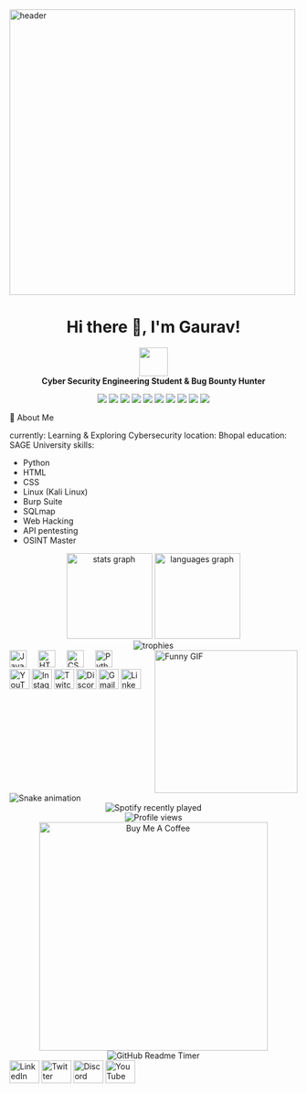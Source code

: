 <img src="https://media.licdn.com/dms/image/C5612AQFIAutNILcKpQ/article-cover_image-shrink_600_2000/0/1603263308267?e=2147483647&v=beta&t=DOynOY13iSLF3rNeE9EourJ8mbqsGEvOD-hUMt8JiyM" alt="header" width="500"/>
<h1 align="center">Hi there 👋, I'm Gaurav!</h1>
<p align="center">
  <img src="https://media.giphy.com/media/iIqmM5tTjmpOB9mpbn/giphy.gif" width="50"/>
  <br>
  <strong>Cyber Security Engineering Student & Bug Bounty Hunter</strong>
<p align="center">
  <img src="https://img.shields.io/badge/-Python-3776AB?style=flat-square&logo=python&logoColor=white"/>
  <img src="https://img.shields.io/badge/-HTML-E34F26?style=flat-square&logo=html5&logoColor=white"/>
  <img src="https://img.shields.io/badge/-CSS-1572B6?style=flat-square&logo=css3&logoColor=white"/>
  <img src="https://img.shields.io/badge/-Kali_Linux-557C94?style=flat-square&logo=linux&logoColor=white"/>
  <img src="https://img.shields.io/badge/-Burp_Suite-F37626?style=flat-square&logo=burp-suite&logoColor=white"/>
  <img src="https://img.shields.io/badge/-Wireshark-1679A7?style=flat-square&logo=wireshark&logoColor=white"/>
  <img src="https://img.shields.io/badge/-Blockchain-121D33?style=flat-square&logo=blockchain-dot-com&logoColor=white"/>
  <img src="https://img.shields.io/badge/-Metasploit-000000?style=flat-square&logo=metasploit&logoColor=white"/>
  <img src="https://img.shields.io/badge/-CTF-000000?style=flat-square&logo=hackthebox&logoColor=white"/>
  <img src="https://img.shields.io/badge/-SQL_Injection-4479A1?style=flat-square&logo=mysql&logoColor=white"/>
</p>

🚀 About Me

currently: Learning & Exploring Cybersecurity
location: Bhopal
education: SAGE University
skills:
  - Python
  - HTML
  - CSS
  - Linux (Kali Linux)
  - Burp Suite
  - SQLmap
  - Web Hacking
  - API pentesting
  - OSINT Master
  



<div align="center">
  <img src="https://github-readme-stats.vercel.app/api?username=GOURAV9111&hide_title=false&hide_rank=false&show_icons=true&include_all_commits=true&count_private=true&disable_animations=false&theme=dracula&locale=en&hide_border=false" height="150" alt="stats graph" />
  <img src="https://github-readme-stats.vercel.app/api/top-langs?username=GOURAV9111&locale=en&hide_title=false&layout=compact&card_width=320&langs_count=5&theme=dracula&hide_border=false" height="150" alt="languages graph" />
</div>
<div align="center">
  <img src="https://github-profile-trophy.vercel.app/?username=GOURAV9111&theme=dracula&no-frame=true&row=1&column=6" alt="trophies" />
</div>
<img align="right" height="250" src="https://img1.picmix.com/output/pic/normal/0/2/4/4/11194420_8de60.gif" alt="Funny GIF" />
<div align="left">
  <img src="https://cdn.jsdelivr.net/gh/devicons/devicon/icons/javascript/javascript-original.svg" height="30" alt="JavaScript logo" />
  <img width="12" />
  <img src="https://cdn.jsdelivr.net/gh/devicons/devicon/icons/html5/html5-original.svg" height="30" alt="HTML5 logo" />
  <img width="12" />
  <img src="https://cdn.jsdelivr.net/gh/devicons/devicon/icons/css3/css3-original.svg" height="30" alt="CSS3 logo" />
  <img width="12" />
  <img src="https://cdn.jsdelivr.net/gh/devicons/devicon/icons/python/python-original.svg" height="30" alt="Python logo" />
</div>
<div align="left">
  <a href="https://youtube.com/@gouravsinghrajput7467?si=p1fI1QUaijVexj0y" target="_blank"><img src="https://img.shields.io/static/v1?message=YouTube&logo=youtube&label=&color=FF0000&logoColor=white&labelColor=&style=for-the-badge" height="35" alt="YouTube logo" /></a>
  <a href="https://www.instagram.com/gourav_singh_rathod_/" target="_blank"><img src="https://img.shields.io/static/v1?message=Instagram&logo=instagram&label=&color=E4405F&logoColor=white&labelColor=&style=for-the-badge" height="35" alt="Instagram logo" /></a>
  <a href="https://www.twitch.tv/" target="_blank"><img src="https://img.shields.io/static/v1?message=Twitch&logo=twitch&label=&color=9146FF&logoColor=white&labelColor=&style=for-the-badge" height="35" alt="Twitch logo" /></a>
  <a href="https://discord.com/" target="_blank"><img src="https://img.shields.io/static/v1?message=Discord&logo=discord&label=&color=7289DA&logoColor=white&labelColor=&style=for-the-badge" height="35" alt="Discord logo" /></a>
  <a href="mailto:gouravrathod8788@gmail.com"><img src="https://img.shields.io/static/v1?message=Gmail&logo=gmail&label=&color=D14836&logoColor=white&labelColor=&style=for-the-badge" height="35" alt="Gmail logo" /></a>
  <a href="https://www.linkedin.com/in/gourav-singh-rajput-882944240" target="_blank"><img src="https://img.shields.io/static/v1?message=LinkedIn&logo=linkedin&label=&color=0077B5&logoColor=white&labelColor=&style=for-the-badge" height="35" alt="LinkedIn logo" /></a>
</div>
<br clear="both">
 <img src="https://github.com/GOURAV9111/GOURAV9111/raw/main/snake.svg" alt="Snake animation" />
<div align="center">
  <img src="https://spotify-recently-played-readme.vercel.app/api?count=5" alt="Spotify recently played" />
</div>
<div align="center">
  <img src="https://profile-counter.glitch.me/GOURAV9111/count.svg?" alt="Profile views" />
</div>
<div align="center">
  <a href="upi://pay?pa=rajput911@paytm&pn=GAURAV SINGH RAJPUT&am=143&cu=INR" target="_blank">
    <img src="https://cdn.buymeacoffee.com/buttons/v2/default-yellow.png" alt="Buy Me A Coffee" width="400" />
  </a>
</div>
<div align="center">
  <img src="https://github-readme-timer.vercel.app/api?username=GOURAV9111&theme=dracula" alt="GitHub Readme Timer" />
</div>
<div align="left">
  <a href="https://www.linkedin.com/" target="_blank"><img src="https://raw.githubusercontent.com/maurodesouza/profile-readme-generator/master/src/assets/icons/social/linkedin/default.svg" width="52" height="40" alt="LinkedIn logo" /></a>
  <a href="https://twitter.com/" target="_blank"><img src="https://raw.githubusercontent.com/maurodesouza/profile-readme-generator/master/src/assets/icons/social/twitter/default.svg" width="52" height="40" alt="Twitter logo" /></a>
  <a href="https://discord.com/" target="_blank"><img src="https://raw.githubusercontent.com/maurodesouza/profile-readme-generator/master/src/assets/icons/social/discord/default.svg" width="52" height="40" alt="Discord logo" /></a>
  <a href="https://www.youtube.com/" target="_blank"><img src="https://raw.githubusercontent.com/maurodesouza/profile-readme-generator/master/src/assets/icons/social/youtube/default.svg" width="52" height="40" alt="YouTube logo" /></a>
</div>
